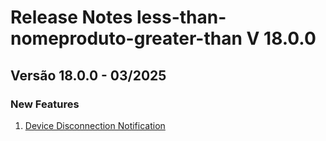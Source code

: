 # Release Notes less-than-nomeproduto-greater-than V 18.0.0

## **Versão 18.0.0 - 03/2025**


### **New Features**

1. [Device Disconnection Notification](Device-Disconnection-Notification.md)

